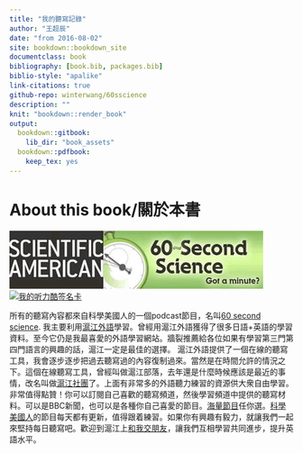 ```yaml
---
title: "我的聽寫記錄"
author: "王超辰"
date: "from 2016-08-02"
site: bookdown::bookdown_site
documentclass: book
bibliography: [book.bib, packages.bib]
biblio-style: "apalike"
link-citations: true
github-repo: winterwang/60sscience
description: ""
knit: "bookdown::render_book"
output:
  bookdown::gitbook:
    lib_dir: "book_assets"
  bookdown::pdfbook:
    keep_tex: yes
---
```


# About this book/關於本書

![](img/60ss.jpg)
<a href='http://ting.hujiang.com/u2650279/' target='_blank'><img src='http://ting.hujiang.com/sign/2650279' alt='我的听力酷签名卡' /></a>

所有的聽寫內容都來自科學美國人的一個podcast節目，名叫[60 second science](http://www.scientificamerican.com/podcast/60-second-science/).
我主要利用[滬江外語](http://www.hujiang.com/)學習。曾經用滬江外語獲得了很多日語+英語的學習資料。至今它仍是我最喜愛的外語學習網站。牆裂推薦給各位如果有學習第三門第四門語言的興趣的話，滬江一定是最佳的選擇。
滬江外語提供了一個在線的聽寫工具，我會逐步逐步把過去聽寫過的內容復制過來。當然是在時間允許的情況之下。這個在線聽寫工具，曾經叫做滬江部落，去年還是什麼時候應該是最近的事情，改名叫做[滬江社團](http://ting.hujiang.com/jp/)了。上面有非常多的外語聽力練習的資源供大衆自由學習。非常值得點贊！你可以訂閱自己喜歡的聽寫頻道，然後學習頻道中提供的聽寫材料。可以是BBC新聞，也可以是各種你自己喜愛的節目。[海量節目](http://ting.hujiang.com/menu/)任你選。[科學美國人](http://ting.hujiang.com/sixtysecondscience/)的節目每天都有更新，值得跟着練習。如果你有興趣有毅力，就讓我們一起來堅持每日聽寫吧。歡迎到滬江上[和我交朋友](http://bulo.hujiang.com/u/2650279/)，讓我們互相學習共同進步，提升英語水平。
